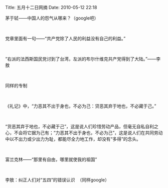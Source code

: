 Title: 五月十二日网摘
Date: 2010-05-12 22:18

<p> 茅于轼——中国人的怨气从哪来？（google吧） </p> 
<p><br /></p> 
<p>党章里面有一句——“共产党除了人民的利益没有自己的利益。”</p> 
<p><br /></p> 
<p>“右派的法西斯国民党讨到了台湾，左派的布尔什维克共产党得到了大陆。”——李敖</p> 
<p><br /></p> 
<p>同样的专制</p> 
<p><br /></p> 
<p>《礼记》中，“力恶其不出于身也，不必为己：贷恶其弃于地也，不必藏于己。”</p> 
<p> <br /></p> 
<p> “货恶其弃于地也，不必藏于己”，这是说人们珍惜劳动产品，但毫无自私自利之心，不会将它据为己有；“力恶其不出于身也，不必为己”，这是说人们在共同劳动中以不出力或少出力为耻，都能尽全力地工作，却没有“多得”的念头。</p> 
<p> <br /></p> 
<p> 富兰克林——“那里有自由，哪里就使我的祖国”</p> 
<p> <br /></p> 
<p> 李敖：纠正人们对“五四”的错误认识 &nbsp;（同样google）</p> 
<p> <br /></p> 
<p> <br /></p>
